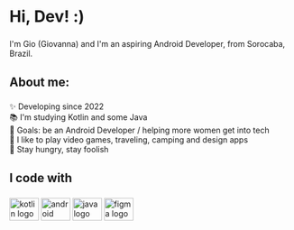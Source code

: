 ### <h1 align="left">Hi, Dev! :)</h1>

###

<p align="left">I'm Gio (Giovanna) and I'm an aspiring Android Developer, from Sorocaba, Brazil.</p>

###

<h2 align="left">About me:</h2>

###

<p align="left">✨ Developing since 2022<br>📚 I'm studying Kotlin and some Java<br>🎯 Goals: be an Android Developer / helping more women get into tech<br>🎲 I like to play video games, traveling, camping and design apps<br>🚀 Stay hungry, stay foolish</p>

###

<h2 align="left">I code with</h2>

###

<div align="left">
  <img src="https://cdn.jsdelivr.net/gh/devicons/devicon/icons/kotlin/kotlin-original.svg" height="40" width="52" alt="kotlin logo"  />
  <img src="https://cdn.jsdelivr.net/gh/devicons/devicon/icons/android/android-original.svg" height="40" width="52" alt="android logo"  />
  <img src="https://cdn.jsdelivr.net/gh/devicons/devicon/icons/java/java-original.svg" height="40" width="52" alt="java logo"  />
  <img src="https://cdn.jsdelivr.net/gh/devicons/devicon/icons/figma/figma-original.svg" height="40" width="52" alt="figma logo"  />
</div>

###

